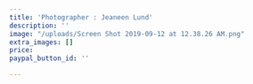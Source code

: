 ```yaml
---
title: 'Photographer : Jeaneen Lund'
description: ''
image: "/uploads/Screen Shot 2019-09-12 at 12.38.26 AM.png"
extra_images: []
price: 
paypal_button_id: ''

---
```

